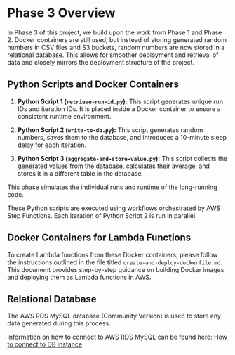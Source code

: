 # Phase 3 Overview

In Phase 3 of this project, we build upon the work from Phase 1 and Phase 2. Docker containers are still used, but instead of storing generated random numbers in CSV files and S3 buckets, random numbers are now stored in a relational database. This allows for smoother deployment and retrieval of data and closely mirrors the deployment structure of the project.

## Python Scripts and Docker Containers

1. **Python Script 1 (`retrieve-run-id.py`):** This script generates unique run IDs and iteration IDs. It is placed inside a Docker container to ensure a consistent runtime environment.

2. **Python Script 2 (`write-to-db.py`):** This script generates random numbers, saves them to the database, and introduces a 10-minute sleep delay for each iteration.

3. **Python Script 3 (`aggregate-and-store-value.py`):** This script collects the generated values from the database, calculates their average, and stores it in a different table in the database.

This phase simulates the individual runs and runtime of the long-running code.

These Python scripts are executed using workflows orchestrated by AWS Step Functions. Each iteration of Python Script 2 is run in parallel.

## Docker Containers for Lambda Functions

To create Lambda functions from these Docker containers, please follow the instructions outlined in the file titled `create-and-deploy-dockerfile.md`. This document provides step-by-step guidance on building Docker images and deploying them as Lambda functions in AWS.

## Relational Database

The AWS RDS MySQL database (Community Version) is used to store any data generated during this process.

Information on how to connect to AWS RDS MySQL can be found here: [How to connect to DB instance](https://docs.aws.amazon.com/AmazonRDS/latest/UserGuide/USER_ConnectToInstance.html)
